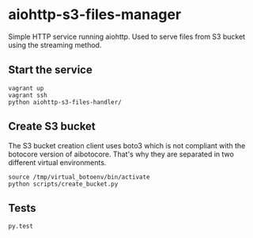 # aiohttp-s3-files-manager

Simple HTTP service running aiohttp. Used to serve files from S3 bucket using
the streaming method.

## Start the service

```
vagrant up
vagrant ssh
python aiohttp-s3-files-handler/
```

## Create S3 bucket

The S3 bucket creation client uses boto3 which is not compliant with the
botocore version of aibotocore. That's why they are separated in two different
virtual environments.

```
source /tmp/virtual_botoenv/bin/activate
python scripts/create_bucket.py
```

## Tests

```
py.test
```

